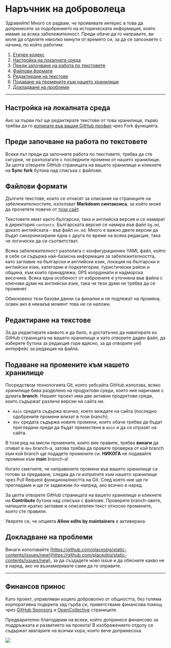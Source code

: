 # Наръчник на доброволеца

Здравейте! Много се радвам, че проявявате интерес в това да допринесете за подобрението на историческата информация, която имаме за всяка забележителност. Преди обаче да го направите, ви моля да отделите няколко минути от времето си, за да се запознаете с начина, по който работим:

1. [Етичен кодекс](.github/CODE_OF_CONDUCT.md)
1. [Настройка на локалната среда](#настройка-на-локалната-среда)
1. [Преди започване на работа по текстовете](#преди-започване-на-работа-по-текстовете)
1. [Файлови формати](#файлови-формати)
1. [Редактиране на текстове](#редактиране-на-текстове)
1. [Подаване на промените към нашето хранилище](#подаване-на-промените-към-нашето-хранилище)
1. [Докладване на проблеми](#докладване-на-проблеми)

---

## Настройка на локалната среда

Ако за първи път ще редактирате текстове от това хранилище, първо трябва да го [копирате във вашия GitHub профил](https://github.com/placesbg/static-contents/fork) чрез Fork функцията.

## Преди започване на работа по текстовете

Всеки път преди да започнете работа по текстовете, трябва да сте сигурни, че разполагате с последните промени от нашето хранилище. За целта отворете GitHub страницата на вашето хранилище и кликнете на **Sync fork** бутона над списъка с файлове.

## Файлови формати

Дългите текстове, които се отнасят за описание на страниците на забележителностите, използват **Markdown синтаксиса**, за който може да прочетете повече от [този сайт](https://www.markdownguide.org/basic-syntax/).

Текстовете имат както българска, така и английска версия и се намират в директория `contents`. Българската версия се намира във файл `bg.md`, докато английската - във файл `en.md`. Много е важно двете версии да бъдат синхронизирани една с друга по време на всяка редакция, така че логически да си съответстват.

Всяка забележителност разполага с конфигурационен YAML файл, който в себе си съдържа най-базисна информация за забележителността, като заглавие на български и английски език, локация на български и английски език, категории и подкатегории, туристически район и община, към които принадлежи, GPS координати и надморска височина. Всяка една особеност от изброените е уточнена във файла с ключови думи на английски език, така че тези думи не трябва да се променят.

Обикновено тези базови данни са финални и не подлежат на промяна, освен ако в някакъв момент това не се наложи.

## Редактиране на текстове

За да редактирате каквото и да било, е достатъчно да навигирате из GitHub страницата на вашето хранилище и като отворите даден файл, да изберете бутона за редакция горе вдясно, за да отворите уеб интерфейс за редакция на файла.

## Подаване на промените към нашето хранилище

Посредством технологията Git, която уебсайта GitHub използва, всяко хранилище бива разделено на продуктови среди, които ние наричаме с думата **branch**. Нашият проект има две активни продуктови среди, които съдържат различи версии на сайта ни.
- `main` средата съдържа всичко, което виждате на сайта (последно одобрените промени влизат в този branch);
- `dev` средата съдържа новите промени, които обаче трябва да бъдат прегледани преди да бъдат преместени в `main` и да се отразят на сайта.

В този ред на мисли промените, които вие правите, трябва **винаги** да отиват в `dev` branch-а, затова трябва да правите проверка от кой branch към кой branch ще подадете промените си. **НИКОГА** не подавайте промени към **main** branch-a!

Когато сметнете, че направените промени във вашето хранилище са готови за предаване, следва да ги изпратите към нашето хранилище чрез Pull Request функционалността на Git. След което ние ще ги прегледаме и ще ги задвижим по-напред, ако всичко е наред.

За целта отворете GitHub страницата на вашето хранилище и кликнете на **Contribute** бутона над списъка с файлове. Проверете branch-овете, напишете кратко заглавие и описателен текст относно промените, които сте правили.

Уверете се, че опцията **Allow edits by maintainers** е активирана.

## Докладване на проблеми

Винаги използвайте [https://github.com/placesbg/static-contents/issues/new](https://github.com/placesbg/static-contents/issues/new), за да създадете ново issue и да обясните какво не е наред, ако не възнамерявате сами да го оправите.

---

## Финансов принос

Като проект, управляван изцяло доброволно от общността, без голяма корпоративна подкрепа зад гърба си, приветстваме финансова помощ чрез [GitHub Sponsors](https://github.com/sponsors/placesbg) и [OpenCollective](https://opencollective.com/placesbg) страниците.

Предварително благодарим на всеки, който допринесе финансово за поддръжката и развитието на проекта! В изображението отдолу се съдържат аватарите на всички хора, които вече допринесоха.

<a href="https://opencollective.com/placesbg"><img src="https://opencollective.com/placesbg/contributors.svg?width=890" /></a>
